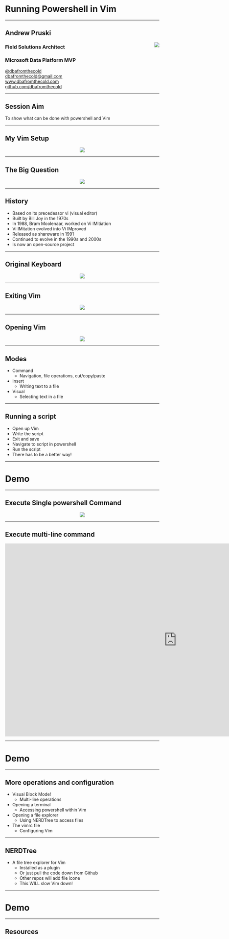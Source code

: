 # Running Powershell in Vim

---

## Andrew Pruski

<img src="images/apruski.jpg" style="float: right"/>

### Field Solutions Architect
### Microsoft Data Platform MVP 

<!-- .slide: style="text-align: left;"> -->
<i class="fab fa-twitter"></i><a href="https://twitter.com/dbafromthecold">  @dbafromthecold</a><br>
<i class="fas fa-envelope"></i>  dbafromthecold@gmail.com<br>
<i class="fab fa-wordpress"></i>  www.dbafromthecold.com<br>
<i class="fab fa-github"></i><a href="https://github.com/dbafromthecold">  github.com/dbafromthecold</a>

---

## Session Aim
<!-- .slide: style="text-align: left;"> -->
To show what can be done with powershell and Vim

---

## My Vim Setup
<!-- .slide: style="text-align: left;"> -->
<p align="center">
  <img src="images/vim_setup.png" />
</p>

---

## The Big Question
<!-- .slide: style="text-align: left;"> -->
<p align="center">
  <img src="images/ytho.png" />
</p>

---

## History
<!-- .slide: style="text-align: left;"> -->
- Based on its precedessor vi (visual editor)
- Built by Bill Joy in the 1970s
- In 1988, Bram Moolenaar, worked on Vi IMitiation
- Vi IMitation evolved into Vi IMproved
- Released as shareware in 1991
- Continued to evolve in the 1990s and 2000s
- Is now an open-source project

---

## Original Keyboard
<!-- .slide: style="text-align: left;"> -->
<p align="center">
  <img src="images/vim_keyboard_2.png" />
</p>

---

## Exiting Vim
<!-- .slide: style="text-align: left;"> -->
<p align="center">
<img src="images/HowToExitVim.gif"/>
</p>

---

## Opening Vim
<!-- .slide: style="text-align: left;"> -->
<p align="center">
<img src="images/vim_start_screen.png"/>
</p>

---

## Modes
<!-- .slide: style="text-align: left;"> -->
- Command
  + Navigation, file operations, cut/copy/paste
- Insert
  + Writing text to a file
- Visual
  + Selecting text in a file

---

## Running a script
<!-- .slide: style="text-align: left;"> -->
- Open up Vim <!-- .element: class="fragment" data-fragment-index="1" -->
- Write the script<!-- .element: class="fragment" data-fragment-index="2" -->
- Exit and save<!-- .element: class="fragment" data-fragment-index="3" -->
- Navigate to script in powershell<!-- .element: class="fragment" data-fragment-index="4" -->
- Run the script<!-- .element: class="fragment" data-fragment-index="5" -->
- There has to be a better way!<!-- .element: class="fragment" data-fragment-index="6" -->

---

# Demo

---

## Execute Single powershell Command
<!-- .slide: style="text-align: left;"> -->
<p align="center">
<img src="images/SimpleCommandPowershellVim.gif"/>
</p>

---

## Execute multi-line command
<!-- .slide: style="text-align: left;"> -->
<iframe width="1120" height="630" src="https://www.youtube.com/embed/8pGGpJMJs4w" title="Multi-line commands in Vim" frameborder="0" allow="accelerometer; autoplay; clipboard-write; encrypted-media; gyroscope; picture-in-picture; web-share" allowfullscreen></iframe>

---

# Demo

---

## More operations and configuration
<!-- .slide: style="text-align: left;"> -->
- Visual Block Mode!
  + Multi-line operations
- Opening a terminal
  + Accessing powershell within Vim
- Opening a file explorer
  + Using NERDTree to access files
- The vimrc file
  + Configuring Vim

---

## NERDTree
<!-- .slide: style="text-align: left;"> -->
- A file tree explorer for Vim
  + Installed as a plugin
  + Or just pull the code down from Github
  + Other repos will add file icone
  + This WILL slow Vim down!

---

# Demo

---

## Resources
<!-- .slide: style="text-align: left;"> -->


